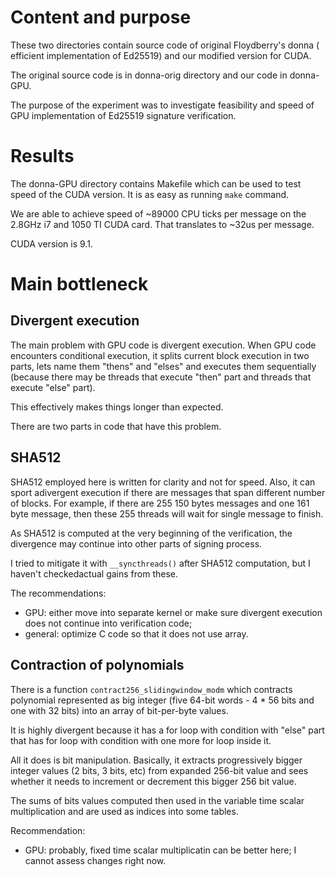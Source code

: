 Content and purpose
===================

These two directories contain source code of original Floydberry's donna ( efficient implementation of Ed25519) and our modified version for CUDA.

The original source code is in donna-orig directory and our code in donna-GPU.

The purpose of the experiment was to investigate feasibility and speed of GPU implementation of Ed25519 signature verification.


Results
=======

The donna-GPU directory contains Makefile which can be used to test speed of the CUDA version. It is as easy as running ``make`` command.

We are able to achieve speed of ~89000 CPU ticks per message on the 2.8GHz i7 and 1050 TI CUDA card. That translates to ~32us per message.

CUDA version is 9.1.


Main bottleneck
==============

Divergent execution
-------------------

The main problem with GPU code is divergent execution. When GPU code encounters conditional execution, it splits current block execution in two parts, lets name them "thens" and "elses" and executes them sequentially (because there may be threads that execute "then" part and threads that execute "else" part).

This effectively makes things longer than expected.

There are two parts in code that have this problem.

SHA512
------

SHA512 employed here is written for clarity and not for speed. Also, it can sport adivergent execution if there are messages that span different number of blocks. For example, if there are 255 150 bytes messages and one 161 byte message, then these 255 threads will wait for single message to finish.

As SHA512 is computed at the very beginning of the verification, the divergence may continue into other parts of signing process.

I tried to mitigate it with ``__syncthreads()`` after SHA512 computation, but I haven't checkedactual gains from these.

The recommendations:

- GPU: either move into separate kernel or make sure divergent execution does not continue into verification code;
- general: optimize C code so that it does not use array.

Contraction of polynomials
-------------------------

There is a function ``contract256_slidingwindow_modm`` which contracts polynomial represented as big integer (five 64-bit words - 4 * 56 bits and one with 32 bits) into an array of bit-per-byte values.

It is highly divergent because it has a for loop with condition with "else" part that has for loop with condition with one more for loop inside it.

All it does is bit manipulation. Basically, it extracts progressively bigger integer values (2 bits, 3 bits, etc) from expanded 256-bit value and sees whether it needs to increment or decrement this bigger 256 bit value.

The sums of bits values computed then used in the variable time scalar multiplication and are used as indices into some tables.

Recommendation:

- GPU: probably, fixed time scalar multiplicatin can be better here; I cannot assess changes right now.
